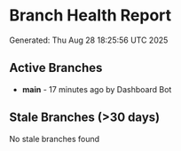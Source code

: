 # Branch Health Report
Generated: Thu Aug 28 18:25:56 UTC 2025

## Active Branches
- **main** - 17 minutes ago by Dashboard Bot

## Stale Branches (>30 days)
No stale branches found
